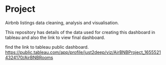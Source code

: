 # Project
Airbnb listings data cleaning, analysis and visualisation.

This repository has details of the data used for creating this dashboard in tableau and also the link to view final dashboard.

find the link to tableau public dashboard.
https://public.tableau.com/app/profile/just2deep/viz/AirBNBProject_16555214324170/AirBNBRooms
